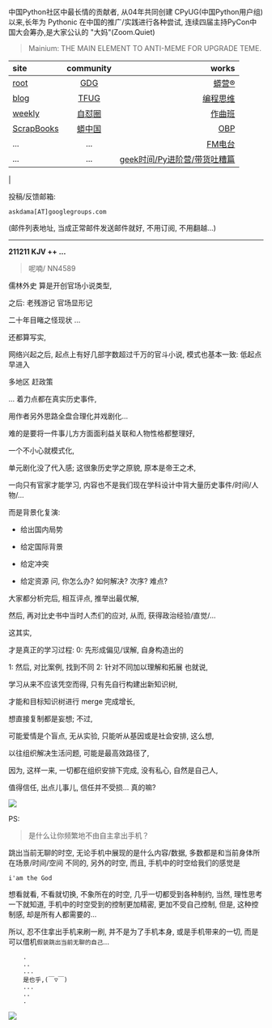 中国Python社区中最长情的贡献者, 从04年共同创建 CPyUG(中国Python用户组)以来,长年为 Pythonic 在中国的推广/实践进行各种尝试, 连续四届主持PyCon中国大会筹办,是大家公认的 "大妈"(Zoom.Quiet)

> Mainium: THE MAIN ELEMENT TO ANTI-MEME FOR UPGRADE TEME.

| site | community | works |
| :-----| :----: | ----: |
| [root](http://zoomquiet.io/) | [GDG](https://blog.zhgdg.org/) | [蟒营®](https://doc.101.camp/) |
| [blog](https://blog.zoomquiet.io/pages/zoomquiet.html) | [TFUG](http://zh.tfug.world/) | [编程思维](https://py.101.camp/) |
| [weekly](http://weekly.pychina.org/) | [自怼圈](https://du.101.camp/) | [作曲班](https://mu.101.camp/) |
| [ScrapBooks](https://zoomquiet.io/collection.html) | [蟒中国](https://pychina.org/) | [OBP](https://zoomquiet.io/obp/index.html) |
| ... | ... | [FM电台](https://fm.101.camp/) |
| ... | ... | [geek时间/Py进阶营/带货吐糟篇](https://fm.101.camp/2020/geek2py-dama.html) 
 |


投稿/反馈邮箱:

    askdama[AT]googlegroups.com

(邮件列表地址, 
当成正常邮件发送邮件就好, 不用订阅, 不用翻越...)



---------------------------------------------------
**211211 KJV ++ ...**

> 呢喃/ NN4589




儒林外史 算是开创官场小说类型,

之后:
老残游记
官场显形记

二十年目睹之怪现状
...

还都算写实,

网络兴起之后,
起点上有好几部字数超过千万的官斗小说,
模式也基本一致:
低起点
早进入

多地区
赶政策

...
着力点都在真实历史事件,

用作者另外思路全盘合理化并戏剧化...

难的是要将一件事儿方方面面利益关联和人物性格都整理好,

一个不小心就模式化,

单元剧化没了代入感;
这很象历史学之原貌,
原本是帝王之术,

一向只有官家才能学习,
内容也不是我们现在学科设计中背大量历史事件/时间/人物/...

而是背景化复演:
+ 给出国内局势

+ 给定国际背景

+ 给定冲突
+ 给定资源
问, 你怎么办? 如何解决? 次序? 难点?

大家都分析完后,
相互评点,
推举出最优解,

然后, 再对比史书中当时人杰们的应对,
从而, 获得政治经验/直觉/...

这其实,

才是真正的学习过程:
0: 先形成偏见/误解, 自身构造出的

1: 然后, 对比案例, 找到不同
2: 针对不同加以理解和拓展
也就说,

学习从来不应该凭空而得,
只有先自行构建出新知识树,

才能和目标知识树进行 merge 完成增长,

想直接复制都是妄想;
不过,

可能爱情是个盲点, 
无从实验,
只能听从基因或是社会安排,
这么想,

以往组织解决生活问题,
可能是最高效路径了,

因为,
这样一来, 一切都在组织安排下完成,
没有私心,
自然是自己人,

值得信任,
出点儿事儿,
信任并不受损...
真的嘛?





![](https://ipic.zoomquiet.top/2021-12-10-zq42-today-card-2112.011.jpeg)




PS:
> 是什么让你频繁地不由自主拿出手机？

跳出当前无聊的时空,
无论手机中展现的是什么内容/数据,
多数都是和当前身体所在场景/时间/空间 不同的,
另外的时空,
而且, 手机中的时空给我们的感觉是

    i'am the God

想看就看, 不看就切换,
不象所在的时空, 几乎一切都受到各种制约,
当然,
理性思考一下就知道,
手机中的时空受到的控制更加精密, 更加不受自己控制,
但是, 这种控制感,
却是所有人都需要的...

所以, 
忍不住拿出手机来刷一刷,
并不是为了手机本身, 或是手机带来的一切,
而是可以借机`假装跳出当前无聊的自己`...



```
    .
    ..
    ...
    是也乎,(￣▽￣)
    ...
    ..
    .
```


![](http://ydlj.zoomquiet.top/ipic/2021-07-10-210701DU21-zip.jpg)

